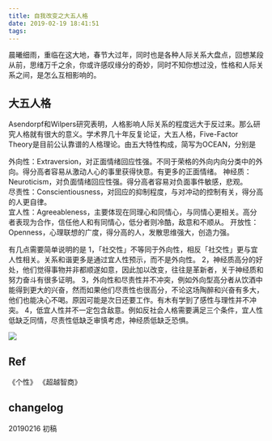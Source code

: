 ```yaml
---
title: 自我改变之大五人格
date: 2019-02-19 18:41:51
tags:
---
```

晨曦细雨，重临在这大地，春节大过年，同时也是各种人际关系大盘点，回想某段从前，思绪万千之余，你或许感叹缘分的奇妙，同时不知你想过没，性格和人际关系之间，是怎么互相影响的。 

## 大五人格 
Asendorpf和Wilpers研究表明，人格影响人际关系的程度远大于反过来。那么研究人格就有很大的意义。学术界几十年反复论证，大五人格，Five-Factor Theory是目前公认靠谱的人格理论。由五大特性构成，简写为OCEAN，分别是

外向性：Extraversion，对正面情绪回应性强。不同于荣格的外向内向分类中的外向。得分高者容易从激动人心的事里获得快意。有更多的正面情绪。
神经质：Neuroticism，对负面情绪回应性强。得分高者容易对负面事件敏感，悲观。  
尽责性：Conscientiousness，对回应的抑制程度，与对冲动的控制有关，得分高的人更自律。  
宜人性：Agreeableness，主要体现在同理心和同情心，与同情心更相关。高分者表现为合作，信任他人和有同情心，低分者则冷酷，敌意和不顺从。
开放性：Openness，心理联想的广度，得分高的人，发散思维强大，创造力强。  

有几点需要简单说明的是
1，「社交性」不等同于外向性，相反「社交性」更与宜人性相关。关系和谐更多是通过宜人性预示，而不是外向性。
2，神经质高分的好处，他们觉得事物并非都顺遂如意，因此加以改变，往往是革新者，关于神经质和努力奋斗有很多证明。
3，外向性和尽责性并不冲突，例如外向型高分者从饮酒中能得到更大的兴奋，然而如果他们尽责性也很高分，不论这场陶醉和兴奋有多大，他们也能决心不喝。原因可能是次日还要工作。有木有学到了感性与理性并不冲突。
4，低宜人性并不一定包含敌意。例如反社会人格需要满足三个条件，宜人性低缺乏同情，尽责性低缺乏审慎考虑，神经质低缺乏恐惧。

![](https://duane-1258291235.cos.ap-beijing.myqcloud.com/20190214153859.png)

## Ref
《个性》
《超越智商》

## changelog
20190216 初稿


